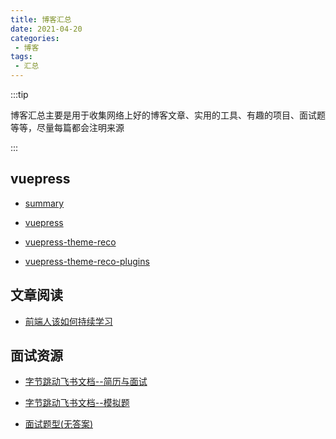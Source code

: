 ```yaml
---
title: 博客汇总
date: 2021-04-20
categories:
 - 博客
tags:
 - 汇总
---
```


<!-- more -->



:::tip

博客汇总主要是用于收集网络上好的博客文章、实用的工具、有趣的项目、面试题等等，尽量每篇都会注明来源

:::



## vuepress

- [summary](/blogs/blog/vuepress/summary.md)

- [vuepress](/blogs/blog/vuepress/vuepress.md)

- [vuepress-theme-reco](/blogs/blog/vuepress/vuepress-theme-reco.md)

- [vuepress-theme-reco-plugins](/blogs/blog/vuepress/vuepress-theme-reco-plugins.md)



## 文章阅读

- [前端人该如何持续学习](/blogs/blog/article/210423.md)



## 面试资源

- [字节跳动飞书文档--简历与面试](/blogs/blog/article/210423.md)

- [字节跳动飞书文档--模拟题](/blogs/blog/article/210513.md)

- [面试题型(无答案)](/blogs/blog/interview/210422.md)